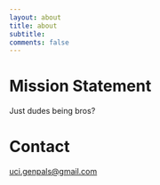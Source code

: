 ```yaml
---
layout: about
title: about
subtitle:
comments: false
---
```


# Mission Statement

Just dudes being bros?

# Contact

uci.genpals@gmail.com
